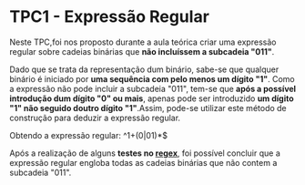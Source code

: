 # TPC1 - Expressão Regular

Neste TPC,foi nos proposto durante a aula teórica criar uma expressão regular sobre cadeias binárias que __não incluíssem a subcadeia "011"__.

Dado que se trata da representação dum binário, sabe-se que qualquer binário é iniciado por __uma sequência com pelo menos um dígito "1"__. Como a expressão não pode incluir a subcadeia "011", tem-se que __após a possível introdução dum dígito "0" ou mais__, apenas pode ser introduzido __um dígito "1" não seguido doutro dígito "1"__.Assim, pode-se utilizar este método de construção para deduzir a expressão regular. 

Obtendo a expressão regular:
^1+(0|01)*$

Após a realização de alguns __testes no [regex](https://regex101.com/r/9UAPvR/1)__, foi possível concluir que a expressão regular engloba todas as cadeias binárias que não contem a subcadeia "011".